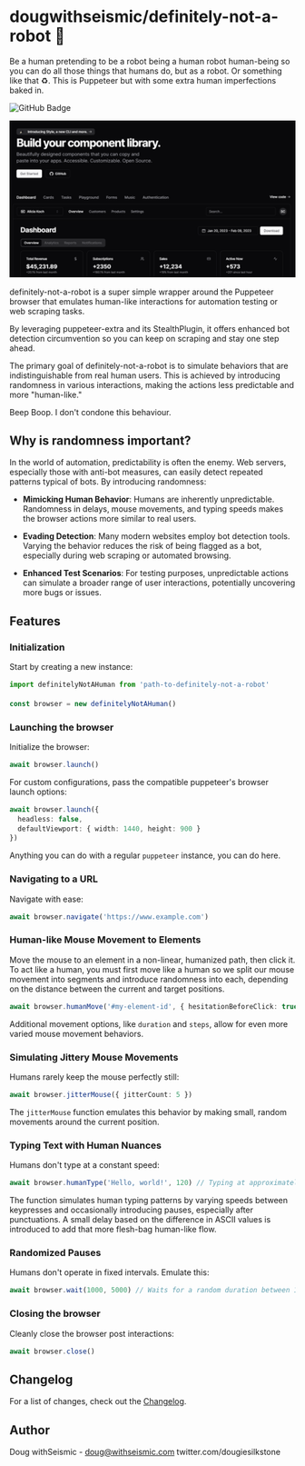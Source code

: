 # dougwithseismic/definitely-not-a-robot 🤖

Be a human pretending to be a robot being a human robot human-being so you can do all those things that humans do, but as a robot. Or something like that ♻. This is Puppeteer but with some extra human imperfections baked in.

![GitHub Badge](https://img.shields.io/github/stars/dougwithseismic/definitely-not-a-robot?style=social&label=Star)

![Definitely Not A Robot](definitely-not-a-robot.gif)

definitely-not-a-robot is a super simple wrapper around the Puppeteer browser that emulates human-like interactions for automation testing or web scraping tasks.

By leveraging puppeteer-extra and its StealthPlugin, it offers enhanced bot detection circumvention so you can keep on scraping and stay one step ahead.

The primary goal of definitely-not-a-robot is to simulate behaviors that are indistinguishable from real human users. This is achieved by introducing randomness in various interactions, making the actions less predictable and more "human-like."

Beep Boop. I don't condone this behaviour.

## Why is randomness important?

In the world of automation, predictability is often the enemy. Web servers, especially those with anti-bot measures, can easily detect repeated patterns typical of bots. By introducing randomness:

- **Mimicking Human Behavior**: Humans are inherently unpredictable. Randomness in delays, mouse movements, and typing speeds makes the browser actions more similar to real users.
  
- **Evading Detection**: Many modern websites employ bot detection tools. Varying the behavior reduces the risk of being flagged as a bot, especially during web scraping or automated browsing.
  
- **Enhanced Test Scenarios**: For testing purposes, unpredictable actions can simulate a broader range of user interactions, potentially uncovering more bugs or issues.

## Features

### Initialization

Start by creating a new instance:

```typescript
import definitelyNotAHuman from 'path-to-definitely-not-a-robot'

const browser = new definitelyNotAHuman()
```

### Launching the browser

Initialize the browser:

```typescript
await browser.launch()
```

For custom configurations, pass the compatible puppeteer's browser launch options:

```typescript
await browser.launch({
  headless: false,
  defaultViewport: { width: 1440, height: 900 }
})
```

Anything you can do with a regular `puppeteer` instance, you can do here.

### Navigating to a URL

Navigate with ease:

```typescript
await browser.navigate('https://www.example.com')
```

### Human-like Mouse Movement to Elements

Move the mouse to an element in a non-linear, humanized path, then click it. To act like a human, you must first move like a human so we split our mouse movement into segments and introduce randomness into each, depending on the distance between the current and target positions.

```typescript
await browser.humanMove('#my-element-id', { hesitationBeforeClick: true })
```

Additional movement options, like `duration` and `steps`, allow for even more varied mouse movement behaviors.

### Simulating Jittery Mouse Movements

Humans rarely keep the mouse perfectly still:

```typescript
await browser.jitterMouse({ jitterCount: 5 })
```

The `jitterMouse` function emulates this behavior by making small, random movements around the current position.

### Typing Text with Human Nuances

Humans don't type at a constant speed:

```typescript
await browser.humanType('Hello, world!', 120) // Typing at approximately 120 words per minute
```

The function simulates human typing patterns by varying speeds between keypresses and occasionally introducing pauses, especially after punctuations. A small delay based on the difference in ASCII values is introduced to add that more flesh-bag human-like flow.

### Randomized Pauses

Humans don't operate in fixed intervals. Emulate this:

```typescript
await browser.wait(1000, 5000) // Waits for a random duration between 1 and 5 seconds
```

### Closing the browser

Cleanly close the browser post interactions:

```typescript
await browser.close()
```

## Changelog

For a list of changes, check out the [Changelog](CHANGELOG.md).

## Author

Doug withSeismic - <doug@withseismic.com> twitter.com/dougiesilkstone
